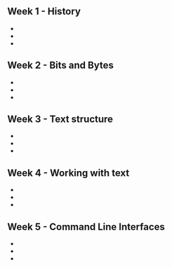 ## Week 1 - History
-
-
-
## Week 2 - Bits and Bytes
-
-
-
## Week 3 - Text structure
-
-
-
## Week 4 - Working with text
-
-
-
## Week 5 - Command Line Interfaces 
-
-
-
